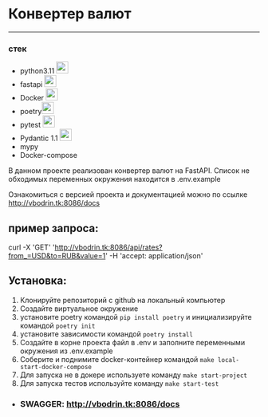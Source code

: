 
# Конвертер валют
___

### стек

+ python3.11 <img height="24" width="24" src="https://cdn.simpleicons.org/python/5066b3" />
+ fastapi <img height="24" width="24" src="https://cdn.simpleicons.org/fastapi/5066b3" />
+ Docker <img height="24" width="24" src="https://cdn.simpleicons.org/docker/5066b3" />
+ poetry<img height="24" width="24" src="https://cdn.simpleicons.org/poetry/" />
+ pytest <img height="24" width="24" src="https://cdn.simpleicons.org/pytest/5066b3" /> 
+ Pydantic 1.1 <img height="24" width="24" src="https://cdn.simpleicons.org/pydantic/5066b3" />
+ mypy
+ Docker-compose

В данном проекте реализован конвертер валют на FastAPI. 
Список не обходимых переменных окружения находится в .env.example



Ознакомиться с версией проекта и документацией можно по ссылке http://vbodrin.tk:8086/docs

## пример запроса: 
  curl -X 'GET' 'http://vbodrin.tk:8086/api/rates?from_=USD&to=RUB&value=1' -H 'accept: application/json'

## Установка:
1. Клонируйте репозиторий с github на локальный компьютер
2. Создайте виртуальное окружение
3. установите poetry командой `pip install poetry` и инициализируйте командой `poetry init`
4. установите зависимости командой `poetry install`
5. Создайте в корне проекта файл в .env и заполните переменными окружения из .env.example
6. Соберите и поднимите docker-контейнер командой `make local-start-docker-compose`
7. Для запуска не в докере используете команду `make start-project`
8. Для запуска тестов используйте команду `make start-test`


- ### SWAGGER: http://vbodrin.tk:8086/docs

